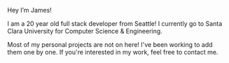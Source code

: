 Hey I’m James!

I am a 20 year old full stack developer from Seattle! I currently go to Santa Clara University for Computer Science & Engineering.

Most of my personal projects are not on here! I've been working to add them one by one. If you're interested in my work, feel free to contact me.
